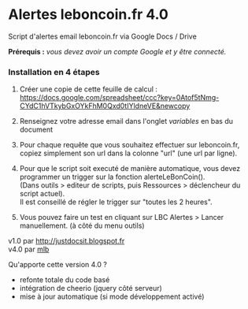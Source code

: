 

Alertes leboncoin.fr 4.0
========================

Script d'alertes email leboncoin.fr via Google Docs / Drive

**Prérequis :** *vous devez avoir un compte Google et y être connecté.*

### Installation en 4 étapes
1. Créer une copie de cette feuille de calcul : https://docs.google.com/spreadsheet/ccc?key=0Atof5tNmg-CYdC1hVTkybGxOYkFhM0Qxd0tIYldneVE&newcopy  

2. Renseignez votre adresse email dans l'onglet *variables* en bas du document

3. Pour chaque requête que vous souhaitez effectuer sur leboncoin.fr, copiez simplement son url dans la colonne "url" (une url par ligne).  

4. Pour que le script soit executé de manière automatique, vous devez programmer un trigger sur la fonction alerteLeBonCoin().  
(Dans outils > editeur de scripts, puis Ressources > déclencheur du script actuel).  
Il est conseillé de régler le trigger sur "toutes les 2 heures".

5. Vous pouvez faire un test en cliquant sur LBC Alertes > Lancer manuellement. (à côté du menu outils)

v1.0 par http://justdocsit.blogspot.fr  
v4.0 par [mlb](http://www.maximelebreton.com)  

Qu'apporte cette version 4.0 ?
* refonte totale du code basé
* intégration de cheerio (jquery côté serveur)
* mise à jour automatique (si mode développement activé)
